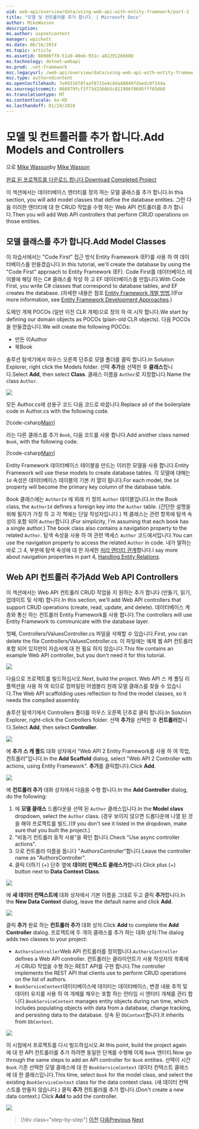 ```yaml
---
uid: web-api/overview/data/using-web-api-with-entity-framework/part-2
title: "모델 및 컨트롤러를 추가 합니다. | Microsoft Docs"
author: MikeWasson
description: 
ms.author: aspnetcontent
manager: wpickett
ms.date: 06/16/2014
ms.topic: article
ms.assetid: 88908ff8-51a9-40eb-931c-a8139128b680
ms.technology: dotnet-webapi
ms.prod: .net-framework
msc.legacyurl: /web-api/overview/data/using-web-api-with-entity-framework/part-2
msc.type: authoredcontent
ms.openlocfilehash: 7e09316f0faaf0731e4cdda48040fdaedc0f244a
ms.sourcegitcommit: 060879fcf3f73d2366b5c811986f8695fff65db8
ms.translationtype: MT
ms.contentlocale: ko-KR
ms.lasthandoff: 01/24/2018
---
```

<a name="add-models-and-controllers"></a><span data-ttu-id="6286d-102">모델 및 컨트롤러를 추가 합니다.</span><span class="sxs-lookup"><span data-stu-id="6286d-102">Add Models and Controllers</span></span>
====================
<span data-ttu-id="6286d-103">으로 [Mike Wasson](https://github.com/MikeWasson)</span><span class="sxs-lookup"><span data-stu-id="6286d-103">by [Mike Wasson](https://github.com/MikeWasson)</span></span>

[<span data-ttu-id="6286d-104">완료 된 프로젝트를 다운로드 합니다.</span><span class="sxs-lookup"><span data-stu-id="6286d-104">Download Completed Project</span></span>](https://github.com/MikeWasson/BookService)

<span data-ttu-id="6286d-105">이 섹션에서는 데이터베이스 엔터티를 정의 하는 모델 클래스를 추가 합니다.</span><span class="sxs-lookup"><span data-stu-id="6286d-105">In this section, you will add model classes that define the database entities.</span></span> <span data-ttu-id="6286d-106">그런 다음 이러한 엔터티에 대 한 CRUD 작업을 수행 하는 Web API 컨트롤러를 추가 합니다.</span><span class="sxs-lookup"><span data-stu-id="6286d-106">Then you will add Web API controllers that perform CRUD operations on those entities.</span></span>

## <a name="add-model-classes"></a><span data-ttu-id="6286d-107">모델 클래스를 추가 합니다.</span><span class="sxs-lookup"><span data-stu-id="6286d-107">Add Model Classes</span></span>

<span data-ttu-id="6286d-108">이 자습서에서는 "Code First" 접근 방식 Entity Framework (EF)를 사용 하 여 데이터베이스를 만들겠습니다.</span><span class="sxs-lookup"><span data-stu-id="6286d-108">In this tutorial, we'll create the database by using the "Code First" approach to Entity Framework (EF).</span></span> <span data-ttu-id="6286d-109">Code First를 데이터베이스 테이블에 해당 하는 C# 클래스를 작성 하 고 EF 데이터베이스를 만듭니다.</span><span class="sxs-lookup"><span data-stu-id="6286d-109">With Code First, you write C# classes that correspond to database tables, and EF creates the database.</span></span> <span data-ttu-id="6286d-110">(자세한 내용은 참조 [Entity Framework 개발 방법](https://msdn.microsoft.com/library/ms178359%28v=vs.110%29.aspx#dbfmfcf).)</span><span class="sxs-lookup"><span data-stu-id="6286d-110">(For more information, see [Entity Framework Development Approaches](https://msdn.microsoft.com/library/ms178359%28v=vs.110%29.aspx#dbfmfcf).)</span></span>

<span data-ttu-id="6286d-111">도메인 개체 POCOs (일반 이전 CLR 개체)으로 정의 하 여 시작 합니다.</span><span class="sxs-lookup"><span data-stu-id="6286d-111">We start by defining our domain objects as POCOs (plain-old CLR objects).</span></span> <span data-ttu-id="6286d-112">다음 POCOs을 만들겠습니다.</span><span class="sxs-lookup"><span data-stu-id="6286d-112">We will create the following POCOs:</span></span>

- <span data-ttu-id="6286d-113">만든 이</span><span class="sxs-lookup"><span data-stu-id="6286d-113">Author</span></span>
- <span data-ttu-id="6286d-114">북</span><span class="sxs-lookup"><span data-stu-id="6286d-114">Book</span></span>

<span data-ttu-id="6286d-115">솔루션 탐색기에서 마우스 오른쪽 단추로 모델 폴더를 클릭 합니다.</span><span class="sxs-lookup"><span data-stu-id="6286d-115">In Solution Explorer, right click the Models folder.</span></span> <span data-ttu-id="6286d-116">선택 **추가**을 선택한 후 **클래스**합니다.</span><span class="sxs-lookup"><span data-stu-id="6286d-116">Select **Add**, then select **Class**.</span></span> <span data-ttu-id="6286d-117">클래스 이름을 `Author`로 지정합니다.</span><span class="sxs-lookup"><span data-stu-id="6286d-117">Name the class `Author`.</span></span>

![](part-2/_static/image1.png)

<span data-ttu-id="6286d-118">모든 Author.cs에 상용구 코드 다음 코드로 바꿉니다.</span><span class="sxs-lookup"><span data-stu-id="6286d-118">Replace all of the boilerplate code in Author.cs with the following code.</span></span>

[!code-csharp[Main](part-2/samples/sample1.cs)]

<span data-ttu-id="6286d-119">라는 다른 클래스를 추가 `Book`, 다음 코드를 사용 합니다.</span><span class="sxs-lookup"><span data-stu-id="6286d-119">Add another class named `Book`, with the following code.</span></span>

[!code-csharp[Main](part-2/samples/sample2.cs)]

<span data-ttu-id="6286d-120">Entity Framework 데이터베이스 테이블을 만드는 이러한 모델을 사용 합니다.</span><span class="sxs-lookup"><span data-stu-id="6286d-120">Entity Framework will use these models to create database tables.</span></span> <span data-ttu-id="6286d-121">각 모델에 대해는 `Id` 속성은 데이터베이스 테이블의 기본 키 열이 됩니다.</span><span class="sxs-lookup"><span data-stu-id="6286d-121">For each model, the `Id` property will become the primary key column of the database table.</span></span>

<span data-ttu-id="6286d-122">Book 클래스에는 `AuthorId` 에 외래 키 정의 `Author` 테이블입니다.</span><span class="sxs-lookup"><span data-stu-id="6286d-122">In the Book class, the `AuthorId` defines a foreign key into the `Author` table.</span></span> <span data-ttu-id="6286d-123">(간단한 설명을 위해 필자가 가정 하 고 각 책에는 단일 작성자입니다.) 책 클래스는 관련 항목에 탐색 속성이 포함 되어 `Author`합니다.</span><span class="sxs-lookup"><span data-stu-id="6286d-123">(For simplicity, I'm assuming that each book has a single author.) The book class also contains a navigation property to the related `Author`.</span></span> <span data-ttu-id="6286d-124">탐색 속성을 사용 하 여 관련 액세스 `Author` 코드에서입니다.</span><span class="sxs-lookup"><span data-stu-id="6286d-124">You can use the navigation property to access the related `Author` in code.</span></span> <span data-ttu-id="6286d-125">내가 말하는 바로 그 4, 부분에 탐색 속성에 대 한 자세한 [처리 엔터티 관계](part-4.md)합니다.</span><span class="sxs-lookup"><span data-stu-id="6286d-125">I say more about navigation properties in part 4, [Handling Entity Relations](part-4.md).</span></span>

## <a name="add-web-api-controllers"></a><span data-ttu-id="6286d-126">Web API 컨트롤러 추가</span><span class="sxs-lookup"><span data-stu-id="6286d-126">Add Web API Controllers</span></span>

<span data-ttu-id="6286d-127">이 섹션에서는 Web API 컨트롤러 CRUD 작업을 지 원하는 추가 합니다 (만들기, 읽기, 업데이트 및 삭제) 합니다.</span><span class="sxs-lookup"><span data-stu-id="6286d-127">In this section, we'll add Web API controllers that support CRUD operations (create, read, update, and delete).</span></span> <span data-ttu-id="6286d-128">데이터베이스 계층와 통신 하는 컨트롤러 Entity Framework를 사용 합니다.</span><span class="sxs-lookup"><span data-stu-id="6286d-128">The controllers will use Entity Framework to communicate with the database layer.</span></span>

<span data-ttu-id="6286d-129">첫째, Controllers/ValuesController.cs 파일을 삭제할 수 있습니다.</span><span class="sxs-lookup"><span data-stu-id="6286d-129">First, you can delete the file Controllers/ValuesController.cs.</span></span> <span data-ttu-id="6286d-130">이 파일에는 예제 웹 API 컨트롤러 포함 되어 있지만이 자습서에 대 한 필요 하지 않습니다.</span><span class="sxs-lookup"><span data-stu-id="6286d-130">This file contains an example Web API controller, but you don't need it for this tutorial.</span></span>

![](part-2/_static/image2.png)

<span data-ttu-id="6286d-131">다음으로 프로젝트를 빌드하십시오.</span><span class="sxs-lookup"><span data-stu-id="6286d-131">Next, build the project.</span></span> <span data-ttu-id="6286d-132">Web API 스 캐 폴딩 리플렉션을 사용 하 여 되므로 컴파일된 어셈블리 원래 모델 클래스를 찾을 수 있습니다.</span><span class="sxs-lookup"><span data-stu-id="6286d-132">The Web API scaffolding uses reflection to find the model classes, so it needs the compiled assembly.</span></span>

<span data-ttu-id="6286d-133">솔루션 탐색기에서 Controllers 폴더를 마우스 오른쪽 단추로 클릭 합니다.</span><span class="sxs-lookup"><span data-stu-id="6286d-133">In Solution Explorer, right-click the Controllers folder.</span></span> <span data-ttu-id="6286d-134">선택 **추가**을 선택한 후 **컨트롤러**합니다.</span><span class="sxs-lookup"><span data-stu-id="6286d-134">Select **Add**, then select **Controller**.</span></span>

![](part-2/_static/image3.png)

<span data-ttu-id="6286d-135">에 **추가 스 캐 폴드** 대화 상자에서 "Web API 2 Entity Framework를 사용 하 여 작업, 컨트롤러"입니다.</span><span class="sxs-lookup"><span data-stu-id="6286d-135">In the **Add Scaffold** dialog, select "Web API 2 Controller with actions, using Entity Framework".</span></span> <span data-ttu-id="6286d-136">**추가**를 클릭합니다.</span><span class="sxs-lookup"><span data-stu-id="6286d-136">Click **Add**.</span></span>

![](part-2/_static/image4.png)

<span data-ttu-id="6286d-137">에 **컨트롤러 추가** 대화 상자에서 다음을 수행 합니다.</span><span class="sxs-lookup"><span data-stu-id="6286d-137">In the **Add Controller** dialog, do the following:</span></span>

1. <span data-ttu-id="6286d-138">에 **모델 클래스** 드롭다운을 선택 된 `Author` 클래스입니다.</span><span class="sxs-lookup"><span data-stu-id="6286d-138">In the **Model class** dropdown, select the `Author` class.</span></span> <span data-ttu-id="6286d-139">(경우 보이지 않으면 드롭다운에 나열 된 것을 해야 프로젝트를 빌드.)</span><span class="sxs-lookup"><span data-stu-id="6286d-139">(If you don't see it listed in the dropdown, make sure that you built the project.)</span></span>
2. <span data-ttu-id="6286d-140">"비동기 컨트롤러 동작 사용"을 확인 합니다.</span><span class="sxs-lookup"><span data-stu-id="6286d-140">Check "Use async controller actions".</span></span>
3. <span data-ttu-id="6286d-141">으로 컨트롤러 이름을 둡니다 &quot;AuthorsController&quot;합니다.</span><span class="sxs-lookup"><span data-stu-id="6286d-141">Leave the controller name as &quot;AuthorsController&quot;.</span></span>
4. <span data-ttu-id="6286d-142">클릭 더하기 (+) 단추 옆에 **데이터 컨텍스트 클래스가**합니다.</span><span class="sxs-lookup"><span data-stu-id="6286d-142">Click plus (+) button next to **Data Context Class**.</span></span>

![](part-2/_static/image5.png)

<span data-ttu-id="6286d-143">에 **새 데이터 컨텍스트에** 대화 상자에서 기본 이름을 그대로 두고 클릭 **추가**합니다.</span><span class="sxs-lookup"><span data-stu-id="6286d-143">In the **New Data Context** dialog, leave the default name and click **Add**.</span></span>

![](part-2/_static/image6.png)

<span data-ttu-id="6286d-144">클릭 **추가** 완료 하는 **컨트롤러 추가** 대화 상자.</span><span class="sxs-lookup"><span data-stu-id="6286d-144">Click **Add** to complete the **Add Controller** dialog.</span></span> <span data-ttu-id="6286d-145">프로젝트에 두 개의 클래스를 추가 하는 대화 상자:</span><span class="sxs-lookup"><span data-stu-id="6286d-145">The dialog adds two classes to your project:</span></span>

- <span data-ttu-id="6286d-146">`AuthorsController`Web API 컨트롤러를 정의합니다.</span><span class="sxs-lookup"><span data-stu-id="6286d-146">`AuthorsController` defines a Web API controller.</span></span> <span data-ttu-id="6286d-147">컨트롤러는 클라이언트가 사용 작성자의 목록에서 CRUD 작업을 수행 하는 REST API를 구현 합니다.</span><span class="sxs-lookup"><span data-stu-id="6286d-147">The controller implements the REST API that clients use to perform CRUD operations on the list of authors.</span></span>
- <span data-ttu-id="6286d-148">`BookServiceContext`데이터베이스에 데이터는 데이터베이스, 변경 내용 추적 및 데이터 유지를 사용 하 여 개체를 채우는 포함 하는 런타임 시 엔터티 개체를 관리 합니다.</span><span class="sxs-lookup"><span data-stu-id="6286d-148">`BookServiceContext` manages entity objects during run time, which includes populating objects with data from a database, change tracking, and persisting data to the database.</span></span> <span data-ttu-id="6286d-149">상속 된 `DbContext`합니다.</span><span class="sxs-lookup"><span data-stu-id="6286d-149">It inherits from `DbContext`.</span></span>

![](part-2/_static/image7.png)

<span data-ttu-id="6286d-150">이 시점에서 프로젝트를 다시 빌드하십시오.</span><span class="sxs-lookup"><span data-stu-id="6286d-150">At this point, build the project again.</span></span> <span data-ttu-id="6286d-151">에 대 한 API 컨트롤러를 추가 하려면 동일한 단계를 수행해 이제 `Book` 엔터티.</span><span class="sxs-lookup"><span data-stu-id="6286d-151">Now go through the same steps to add an API controller for `Book` entities.</span></span> <span data-ttu-id="6286d-152">선택이 시간 `Book` 기존 선택한 모델 클래스에 대 한 `BookServiceContext` 데이터 컨텍스트 클래스에 대 한 클래스입니다.</span><span class="sxs-lookup"><span data-stu-id="6286d-152">This time, select `Book` for the model class, and select the existing `BookServiceContext` class for the data context class.</span></span> <span data-ttu-id="6286d-153">(새 데이터 컨텍스트를 만들지 않습니다.) 클릭 **추가** 컨트롤러를 추가 합니다.</span><span class="sxs-lookup"><span data-stu-id="6286d-153">(Don't create a new data context.) Click **Add** to add the controller.</span></span>

![](part-2/_static/image8.png)

>[!div class="step-by-step"]
<span data-ttu-id="6286d-154">[이전](part-1.md)
[다음](part-3.md)</span><span class="sxs-lookup"><span data-stu-id="6286d-154">[Previous](part-1.md)
[Next](part-3.md)</span></span>
